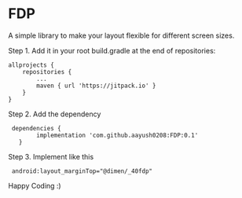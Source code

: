 # FDP

A simple library to make your layout flexible for different screen sizes.

Step 1. Add it in your root build.gradle at the end of repositories:

	allprojects {
		repositories {
			...
			maven { url 'https://jitpack.io' }
		}
	}
  
  
Step 2. Add the dependency

     dependencies {
	        implementation 'com.github.aayush0208:FDP:0.1'
	   }


Step 3. Implement like this

     android:layout_marginTop="@dimen/_40fdp"
     
Happy Coding :)
